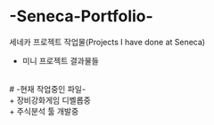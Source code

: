# -Seneca-Portfolio-
세네카 프로젝트 작업물(Projects I have done at Seneca)
+ 미니 프로젝트 결과물들
<br/>
# -현재 작업중인 파일-
<br/>
+ 장비강화게임 디벨롭중
<br/>
+ 주식분석 툴 개발중
